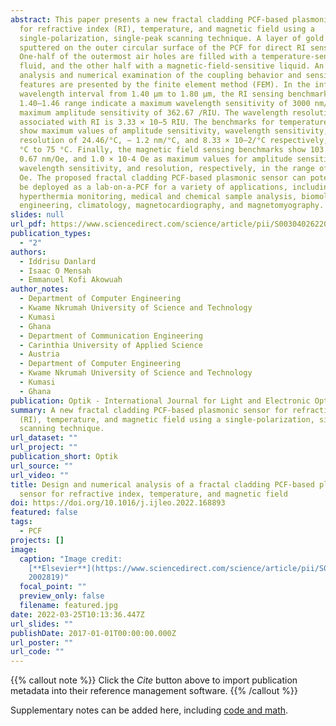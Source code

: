 ```yaml
---
abstract: This paper presents a new fractal cladding PCF-based plasmonic sensor
  for refractive index (RI), temperature, and magnetic field using a
  single-polarization, single-peak scanning technique. A layer of gold (Au) is
  sputtered on the outer circular surface of the PCF for direct RI sensing.
  One-half of the outermost air holes are filled with a temperature-sensitive
  fluid, and the other half with a magnetic-field-sensitive liquid. An in-depth
  analysis and numerical examination of the coupling behavior and sensing
  features are presented by the finite element method (FEM). In the infrared
  wavelength interval from 1.40 µm to 1.80 µm, the RI sensing benchmarks in the
  1.40–1.46 range indicate a maximum wavelength sensitivity of 3000 nm/RIU and a
  maximum amplitude sensitivity of 362.67 /RIU. The wavelength resolution
  associated with RI is 3.33 × 10−5 RIU. The benchmarks for temperature sensing
  show maximum values of amplitude sensitivity, wavelength sensitivity, and
  resolution of 24.46/°C, − 1.2 nm/°C, and 8.33 × 10–2/°C respectively, from 0
  °C to 75 °C. Finally, the magnetic field sensing benchmarks show 103.52/Oe,
  0.67 nm/Oe, and 1.0 × 10-4 Oe as maximum values for amplitude sensitivity,
  wavelength sensitivity, and resolution, respectively, in the range of 5–200
  Oe. The proposed fractal cladding PCF-based plasmonic sensor can potentially
  be deployed as a lab-on-a-PCF for a variety of applications, including
  hyperthermia monitoring, medical and chemical sample analysis, biomolecular
  engineering, climatology, magnetocardiography, and magnetomyography.
slides: null
url_pdf: https://www.sciencedirect.com/science/article/pii/S0030402622002819/pdfft?md5=66aa56f1ca0598726fcd0bfddc849278&pid=1-s2.0-S0030402622002819-main.pdf
publication_types:
  - "2"
authors:
  - Iddrisu Danlard
  - Isaac O Mensah
  - Emmanuel Kofi Akowuah
author_notes:
  - Department of Computer Engineering
  - Kwame Nkrumah University of Science and Technology
  - Kumasi
  - Ghana
  - Department of Communication Engineering
  - Carinthia University of Applied Science
  - Austria
  - Department of Computer Engineering
  - Kwame Nkrumah University of Science and Technology
  - Kumasi
  - Ghana
publication: Optik - International Journal for Light and Electronic Optics 258 (2022) 168893
summary: A new fractal cladding PCF-based plasmonic sensor for refractive index
  (RI), temperature, and magnetic field using a single-polarization, single-peak
  scanning technique.
url_dataset: ""
url_project: ""
publication_short: Optik
url_source: ""
url_video: ""
title: Design and numerical analysis of a fractal cladding PCF-based plasmonic
  sensor for refractive index, temperature, and magnetic field
doi: https://doi.org/10.1016/j.ijleo.2022.168893
featured: false
tags:
  - PCF
projects: []
image:
  caption: "Image credit:
    [**Elsevier**](https://www.sciencedirect.com/science/article/pii/S003040262\
    2002819)"
  focal_point: ""
  preview_only: false
  filename: featured.jpg
date: 2022-03-25T10:13:36.447Z
url_slides: ""
publishDate: 2017-01-01T00:00:00.000Z
url_poster: ""
url_code: ""
---
```

{{% callout note %}}
Click the *Cite* button above to import publication metadata into their reference management software.
{{% /callout %}}

Supplementary notes can be added here, including [code and math](https://wowchemy.com/docs/content/writing-markdown-latex/).
